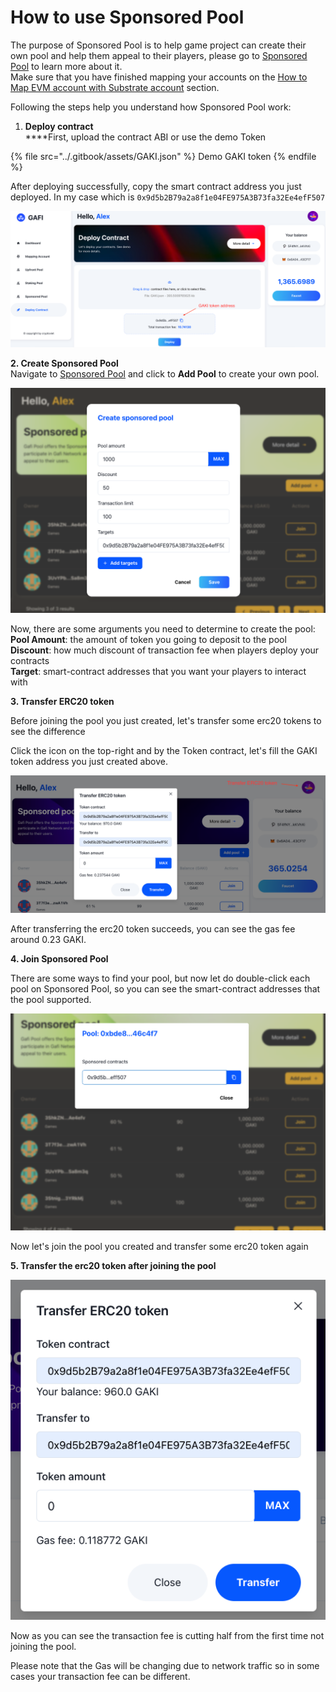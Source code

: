 # How to use Sponsored Pool

The purpose of Sponsored Pool is to help game project can create their own pool and help them appeal to their players, please go to [Sponsored Pool](https://wiki.gafi.network/learn/sponsored-pool) to learn more about it.\
Make sure that you have finished mapping your accounts on the [How to Map EVM account with Substrate account](https://wiki.gafi.network/how-to-guides/how-to-map-evm-account-with-substrate-account) section.&#x20;

Following the steps help you understand how Sponsored Pool work:

1. **Deploy contract**\
   ****First, upload the contract ABI or use the demo Token

{% file src="../.gitbook/assets/GAKI.json" %}
Demo GAKI token
{% endfile %}

After deploying successfully, copy the smart contract address you just deployed. In my case which is `0x9d5b2B79a2a8f1e04FE975A3B73fa32Ee4efF507`

![Get Gaki token address](../.gitbook/assets/get-token-address.png)

**2. Create Sponsored Pool**\
Navigate to [Sponsored Pool](https://apps.gafi.network/admin/sponsored-pool) and click to **Add Pool** to create your own pool.

![Create your own pool](../.gitbook/assets/create-sponsored-pool.png)

Now, there are some arguments you need to determine to create the pool:\
**Pool Amount**: the amount of token you going to deposit to the pool\
**Discount**: how much discount of transaction fee when players deploy your contracts\
**Target**: smart-contract addresses that you want your players to interact with

**3. Transfer ERC20 token**

Before joining the pool you just created, let's transfer some erc20 tokens to see the difference

Click the icon on the top-right and by the Token contract, let's fill the GAKI token address you just created above.

![Transfer GAKI token](../.gitbook/assets/transfer-erc20.png)

After transferring the erc20 token succeeds, you can see the gas fee around 0.23 GAKI.

**4. Join Sponsored Pool**

There are some ways to find your pool, but now let do double-click each pool on Sponsored Pool, so you can see the smart-contract addresses that the pool supported.

![Find your pool by double-click](../.gitbook/assets/contract-supported.png)

Now let's join the pool you created and transfer some erc20 token again

**5. Transfer the erc20 token after joining the pool**

![Transfer token after joining the pool](../.gitbook/assets/transfer-erc20-joined.png)

Now as you can see the transaction fee is cutting half from the first time not joining the pool.

Please note that the Gas will be changing due to network traffic so in some cases your transaction fee can be different.
